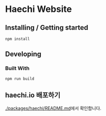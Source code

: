 # Haechi Website

## Installing / Getting started

```shell
npm install
```

## Developing

### Built With

```shell
npm run build
```

## haechi.io 배포하기

[./packages/haechi/README.md](./packages/haechi/README.md)에서 확인합니다.